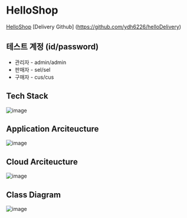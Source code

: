 # HelloShop
[HelloShop](http://ydhshop.shop/)
[Delivery Github] (https://github.com/ydh6226/helloDelivery)

## 테스트 계정 (id/password)
- 관리자 - admin/admin
- 판매자 - sel/sel
- 구매자 - cus/cus

## Tech Stack
![image](https://user-images.githubusercontent.com/53700256/116580430-54316a80-a94e-11eb-9a5d-bedf5e87bbc6.png)

## Application Arciteucture
![image](https://user-images.githubusercontent.com/53700256/116580513-67443a80-a94e-11eb-9ef2-99f7982bcd5e.png)

## Cloud Arciteucture
![image](https://user-images.githubusercontent.com/53700256/116580636-82af4580-a94e-11eb-8e7e-3e8644fa9757.png)

## Class Diagram
![image](https://user-images.githubusercontent.com/53700256/116580699-935fbb80-a94e-11eb-88fe-db72b41cf67f.png)





